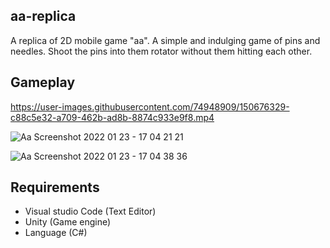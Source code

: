 ## aa-replica

A replica of 2D mobile game "aa". A simple and indulging game of pins and needles. Shoot the pins into them rotator without them hitting each other.

## Gameplay

https://user-images.githubusercontent.com/74948909/150676329-c88c5e32-a709-462b-ad8b-8874c933e9f8.mp4

![Aa Screenshot 2022 01 23 - 17 04 21 21](https://user-images.githubusercontent.com/74948909/150676478-32723af6-18d7-409d-9bf1-55d1b8a05555.png)

![Aa Screenshot 2022 01 23 - 17 04 38 36](https://user-images.githubusercontent.com/74948909/150676483-94d12102-474f-4938-a81c-45a61282a463.png)

## Requirements

- Visual studio Code (Text Editor)
- Unity (Game engine)
- Language (C#)
